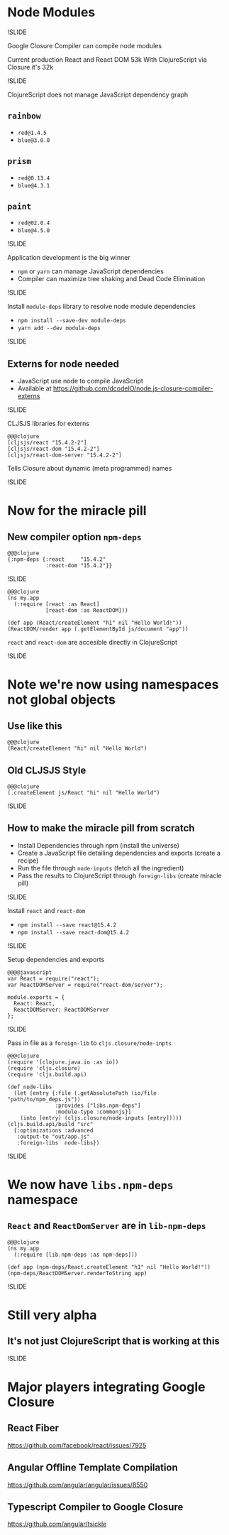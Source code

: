 # Node Modules

!SLIDE

Google Closure Compiler can compile node modules

Current production React and React DOM 53k With ClojureScript via Closure it's 32k

!SLIDE

ClojureScript does not manage JavaScript dependency graph

## `rainbow`

- `red@1.4.5`
- `blue@3.0.0`

## `prism`

- `red@0.13.4`
- `blue@4.3.1`

## `paint`

- `red@02.0.4`
- `blue@4.5.0`

!SLIDE

Application development is the big winner

- `npm` or `yarn` can manage JavaScript dependencies
- Compiler can maximize tree shaking and Dead Code Elimination

!SLIDE

Install `module-deps` library to resolve node module dependencies

- `npm install --save-dev module-deps`
- `yarn add --dev module-deps`


!SLIDE

## Externs for node needed

- JavaScript use node to compile JavaScript
- Available at https://github.com/dcodeIO/node.js-closure-compiler-externs

!SLIDE

CLJSJS libraries for externs

    @@@clojure
    [cljsjs/react "15.4.2-2"]
    [cljsjs/react-dom "15.4.2-2"]
    [cljsjs/react-dom-server "15.4.2-2"]

Tells Closure about dynamic (meta programmed) names

!SLIDE

# Now for the miracle pill
## New compiler option `npm-deps`

    @@@clojure
    {:npm-deps {:react     "15.4.2"
                :react-dom "15.4.2"}}

!SLIDE

    @@@clojure
    (ns my.app
      (:require [react :as React]
                [react-dom :as ReactDOM]))

    (def app (React/createElement "h1" nil "Hello World!"))
    (ReactDOM/render app (.getElementById js/document "app"))

`react` and `react-dom` are accesible directly in ClojureScript

!SLIDE

# Note we're now using namespaces not global objects

## Use like this

    @@@clojure
    (React/createElement "hi" nil "Hello World")

## Old CLJSJS Style

    @@@clojure
    (.createElement js/React "hi" nil "Hello World")

!SLIDE

## How to make the miracle pill from scratch
- Install Dependencies through npm (install the universe)
- Create a JavaScript file detailing dependencies and exports (create a recipe)
- Run the file through `node-inputs` (fetch all the ingredient)
- Pass the results to ClojureScript through `foreign-libs` (create miracle pill)

!SLIDE

Install `react` and `react-dom`

- `npm install --save react@15.4.2`
- `npm install --save react-dom@15.4.2`

!SLIDE

Setup dependencies and exports

    @@@@javascript
    var React = require("react");
    var ReactDOMServer = require("react-dom/server");

    module.exports = {
      React: React,
      ReactDOMServer: ReactDOMServer
    };

!SLIDE

Pass in file as a `foreign-lib` to `cljs.closure/node-inpts`

    @@@clojure
    (require '[clojure.java.io :as io])
    (require 'cljs.closure)
    (require 'cljs.build.api)

    (def node-libs
      (let [entry {:file (.getAbsolutePath (io/file "path/to/npm_deps.js"))
                   :provides ["libs.npm-deps"]
                   :module-type :commonjs}]
        (into [entry] (cljs.closure/node-inputs [entry]))))
    (cljs.build.api/build "src"
      {:optimizations :advanced
       :output-to "out/app.js"
       :foreign-libs  node-libs})

!SLIDE

# We now have `libs.npm-deps` namespace
## `React` and `ReactDomServer` are in `lib-npm-deps`

    @@@clojure
    (ns my.app
      (:require [lib.npm-deps :as npm-deps]))

    (def app (npm-deps/React.createElement "h1" nil "Hello World!"))
    (npm-deps/ReactDOMServer.renderToString app)


!SLIDE

# Still very alpha
## It's not just ClojureScript that is working at this

!SLIDE

# Major players integrating Google Closure

## React Fiber
https://github.com/facebook/react/issues/7925

## Angular Offline Template Compilation
https://github.com/angular/angular/issues/8550

## Typescript Compiler to Google Closure
https://github.com/angular/tsickle
